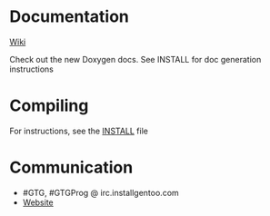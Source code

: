 Documentation
====
[Wiki](https://github.com/GrandTheftGentoo/GTG_Qt/wiki)

Check out the new Doxygen docs. See INSTALL for doc generation instructions

Compiling
=========
For instructions, see the [INSTALL](INSTALL) file

Communication
=============
* #GTG, #GTGProg @ irc.installgentoo.com
* [Website](http://gtg.installgentoo.com)
